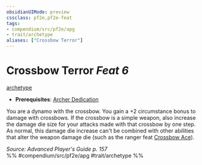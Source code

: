 ```yaml
---
obsidianUIMode: preview
cssclass: pf2e,pf2e-feat
tags:
- compendium/src/pf2e/apg
- trait/archetype
aliases: ["Crossbow Terror"]
---
```

# Crossbow Terror  *Feat 6*  
[archetype](/rules/traits/archetype.md)  

- **Prerequisites**: [Archer Dedication](/compendium/feats/archer-dedication-apg.md)

You are a dynamo with the crossbow. You gain a +2 circumstance bonus to damage with crossbows. If the crossbow is a simple weapon, also increase the damage die size for your attacks made with that crossbow by one step. As normal, this damage die increase can't be combined with other abilities that alter the weapon damage die (such as the ranger feat [Crossbow Ace](/compendium/feats/crossbow-ace.md)).

*Source: Advanced Player's Guide p. 157*  
%% #compendium/src/pf2e/apg #trait/archetype %%